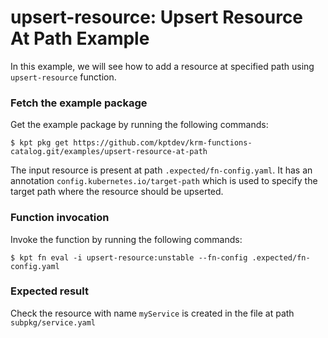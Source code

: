 # upsert-resource: Upsert Resource At Path Example

In this example, we will see how to add a resource at specified path using `upsert-resource` function.

### Fetch the example package

Get the example package by running the following commands:

```shell
$ kpt pkg get https://github.com/kptdev/krm-functions-catalog.git/examples/upsert-resource-at-path
```

The input resource is present at path `.expected/fn-config.yaml`. It has an annotation
`config.kubernetes.io/target-path` which is used to specify the target path where the resource
should be upserted.

### Function invocation

Invoke the function by running the following commands:

```shell
$ kpt fn eval -i upsert-resource:unstable --fn-config .expected/fn-config.yaml
```

### Expected result

Check the resource with name `myService` is created in the file at path `subpkg/service.yaml` 
